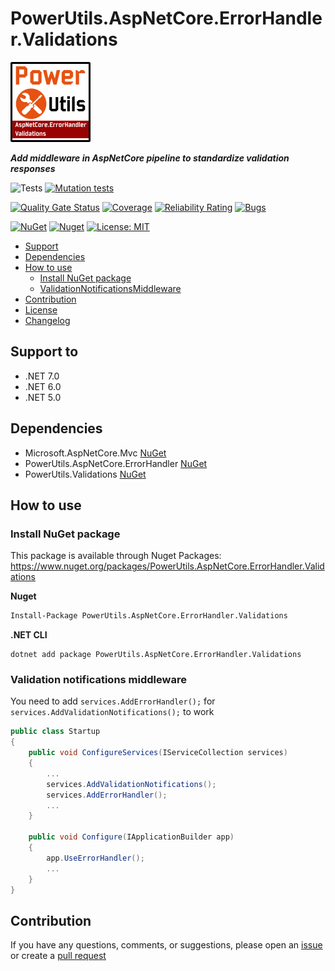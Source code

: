 # PowerUtils.AspNetCore.ErrorHandler.Validations

![Logo](https://raw.githubusercontent.com/TechNobre/PowerUtils.AspNetCore.ErrorHandler.Validations/main/assets/logo/logo_128x128.png)

***Add middleware in AspNetCore pipeline to standardize validation responses***

![Tests](https://github.com/TechNobre/PowerUtils.AspNetCore.ErrorHandler.Validations/actions/workflows/tests.yml/badge.svg)
[![Mutation tests](https://img.shields.io/endpoint?style=flat&url=https%3A%2F%2Fbadge-api.stryker-mutator.io%2Fgithub.com%2FTechNobre%2FPowerUtils.AspNetCore.ErrorHandler.Validations%2Fmain)](https://dashboard.stryker-mutator.io/reports/github.com/TechNobrePowerUtils.AspNetCore.ErrorHandler.Validations/main)

[![Quality Gate Status](https://sonarcloud.io/api/project_badges/measure?project=TechNobre_PowerUtils.AspNetCore.ErrorHandler.Validations&metric=alert_status)](https://sonarcloud.io/summary/new_code?id=TechNobre_PowerUtils.AspNetCore.ErrorHandler.Validations)
[![Coverage](https://sonarcloud.io/api/project_badges/measure?project=TechNobre_PowerUtils.AspNetCore.ErrorHandler.Validations&metric=coverage)](https://sonarcloud.io/summary/new_code?id=TechNobre_PowerUtils.AspNetCore.ErrorHandler.Validations)
[![Reliability Rating](https://sonarcloud.io/api/project_badges/measure?project=TechNobre_PowerUtils.AspNetCore.ErrorHandler.Validations&metric=reliability_rating)](https://sonarcloud.io/summary/new_code?id=TechNobre_PowerUtils.AspNetCore.ErrorHandler.Validations)
[![Bugs](https://sonarcloud.io/api/project_badges/measure?project=TechNobre_PowerUtils.AspNetCore.ErrorHandler.Validations&metric=bugs)](https://sonarcloud.io/summary/new_code?id=TechNobre_PowerUtils.AspNetCore.ErrorHandler.Validations)

[![NuGet](https://img.shields.io/nuget/v/PowerUtils.AspNetCore.ErrorHandler.Validations.svg)](https://www.nuget.org/packages/PowerUtils.AspNetCore.ErrorHandler.Validations)
[![Nuget](https://img.shields.io/nuget/dt/PowerUtils.AspNetCore.ErrorHandler.Validations.svg)](https://www.nuget.org/packages/PowerUtils.AspNetCore.ErrorHandler.Validations)
[![License: MIT](https://img.shields.io/github/license/TechNobre/PowerUtils.AspNetCore.ErrorHandler.Validations.svg)](https://github.com/TechNobre/PowerUtils.AspNetCore.ErrorHandler.Validations/blob/main/LICENSE)


- [Support](#support-to)
- [Dependencies](#dependencies)
- [How to use](#how-to-use)
  - [Install NuGet package](#Installation)
  - [ValidationNotificationsMiddleware](#ValidationNotificationsMiddleware)
- [Contribution](#contribution)
- [License](./LICENSE)
- [Changelog](./CHANGELOG.md)



## Support to <a name="support-to"></a>
- .NET 7.0
- .NET 6.0
- .NET 5.0



## Dependencies <a name="dependencies"></a>

- Microsoft.AspNetCore.Mvc [NuGet](https://www.nuget.org/packages/Microsoft.AspNetCore.Mvc/)
- PowerUtils.AspNetCore.ErrorHandler [NuGet](https://www.nuget.org/packages/PowerUtils.AspNetCore.ErrorHandler/)
- PowerUtils.Validations [NuGet](https://www.nuget.org/packages/PowerUtils.Validations/)



## How to use <a name="how-to-use"></a>

### Install NuGet package <a name="Installation"></a>
This package is available through Nuget Packages: https://www.nuget.org/packages/PowerUtils.AspNetCore.ErrorHandler.Validations

**Nuget**
```bash
Install-Package PowerUtils.AspNetCore.ErrorHandler.Validations
```

**.NET CLI**
```
dotnet add package PowerUtils.AspNetCore.ErrorHandler.Validations
```



### Validation notifications middleware <a name="ValidationNotificationsMiddleware"></a>
You need to add `services.AddErrorHandler();` for `services.AddValidationNotifications();` to work
```csharp
public class Startup
{
    public void ConfigureServices(IServiceCollection services)
    {
        ...
        services.AddValidationNotifications();
        services.AddErrorHandler();
        ...
    }

    public void Configure(IApplicationBuilder app)
    {
        app.UseErrorHandler();
        ...
    }
}
```



## Contribution <a name="contribution"></a>

If you have any questions, comments, or suggestions, please open an [issue](https://github.com/TechNobre/PowerUtils.AspNetCore.ErrorHandler.Validations/issues/new/choose) or create a [pull request](https://github.com/TechNobre/PowerUtils.AspNetCore.ErrorHandler.Validations/compare)